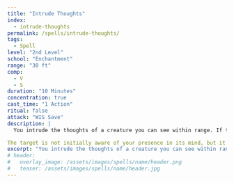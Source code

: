```yaml
---
title: "Intrude Thoughts"
index:
  - intrude-thoughts
permalink: /spells/intrude-thoughts/
tags:
  - Spell
level: "2nd Level"
school: "Enchantment"
range: "30 ft"
comp:
  - V
  - S
duration: "10 Minutes"
concentration: true
cast_time: "1 Action"
ritual: false
attack: "WIS Save"
description: |
  You intrude the thoughts of a creature you can see within range. If the target has an Intelligence of 3 or lower, it is unaffected. When you cast this spell and on each of your turns for the duration, you can use your action speak in the target's thoughts if you know a language it understands. You can also use your action force it to imagine what you are imagining.

The target is not initially aware of your presence in its mind, but it becomes aware of it if the content of your thoughts or imagination conflicts with its own, contradicts strongly held beliefs, or is inconsistent with its knowledge. If the target is or becomes unwilling, it makes a Wisdom saving throw. If it succeeds, the spell ends. 
excerpt: "You intrude the thoughts of a creature you can see within range."
# header:
#   overlay_image: /assets/images/spells/name/header.png
#   teaser: /assets/images/spells/name/header.jpg
---
```


